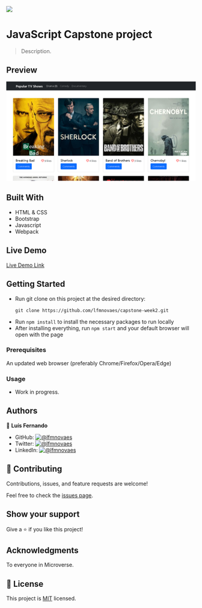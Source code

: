 ![](https://img.shields.io/badge/Microverse-blueviolet)

# JavaScript Capstone project

> Description.

## Preview

![image](./preview.png)

## Built With

- HTML & CSS
- Bootstrap
- Javascript
- Webpack

## Live Demo

[Live Demo Link](https://lfmnovaes.github.io/capstone-week2/)

## Getting Started

- Run git clone on this project at the desired directory:
   ```
   git clone https://github.com/lfmnovaes/capstone-week2.git
   ```
- Run `npm install` to install the necessary packages to run locally
- After installing everything, run `npm start` and your default browser will open with the page

### Prerequisites

An updated web browser (preferably Chrome/Firefox/Opera/Edge)

### Usage

- Work in progress.

## Authors

👤 **Luís Fernando**

- GitHub: [![@lfmnovaes](https://img.shields.io/github/followers/lfmnovaes?color=lightgray&style=plastic&labelColor=blue)](https://github.com/lfmnovaes)
- Twitter: [![@lfmnovaes](https://img.shields.io/twitter/follow/lfmnovaes?style=plastic&labelColor=blue)](https://www.twitter.com/lfmnovaes/)
- LinkedIn: [![@lfmnovaes](https://img.shields.io/badge/LinkedIn-blue?style=plastic&logo=linkedin)](https://www.linkedin.com/in/lfmnovaes/)

## 🤝 Contributing

Contributions, issues, and feature requests are welcome!

Feel free to check the [issues page](../../issues/).

## Show your support

Give a ⭐️ if you like this project!

## Acknowledgments

To everyone in Microverse.

## 📝 License

This project is [MIT](./LICENSE) licensed.
